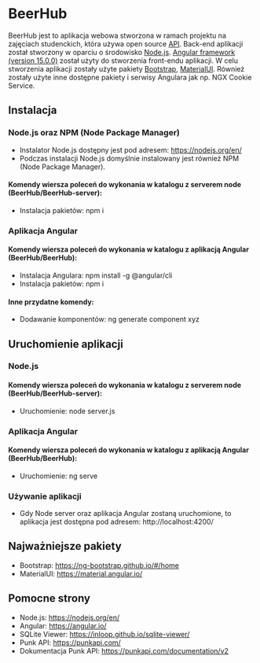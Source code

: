 # BeerHub
BeerHub jest to aplikacja webowa stworzona w ramach projektu na zajęciach studenckich, która używa open source [API](https://punkapi.com/). Back-end aplikacji został stworzony w oparciu o środowisko [Node.js](https://nodejs.org/en/). [Angular framework (version 15.0.0)](https://angular.io/) został użyty do stworzenia front-endu aplikacji. W celu stworzenia aplikacji zostały użyte pakiety [Bootstrap](https://ng-bootstrap.github.io/#/home), [MaterialUI](https://material.angular.io/). Również zostały użyte inne dostępne pakiety i serwisy Angulara jak np. NGX Cookie Service.
## Instalacja
### Node.js oraz NPM (Node Package Manager)
- Instalator Node.js dostępny jest pod adresem: https://nodejs.org/en/
- Podczas instalacji Node.js domyślnie instalowany jest również NPM (Node Package Manager).
#### Komendy wiersza poleceń do wykonania w katalogu z serverem node (BeerHub/BeerHub-server):
- Instalacja pakietów:
npm i
### Aplikacja Angular
#### Komendy wiersza poleceń do wykonania w katalogu z aplikacją Angular (BeerHub/BeerHub):
- Instalacja Angulara:
npm install -g @angular/cli
- Instalacja pakietów:
npm i
#### Inne przydatne komendy:
- Dodawanie komponentów:
ng generate component xyz
## Uruchomienie aplikacji
### Node.js
#### Komendy wiersza poleceń do wykonania w katalogu z serverem node (BeerHub/BeerHub-server): 
-  Uruchomienie:
node server.js
### Aplikacja Angular
#### Komendy wiersza poleceń do wykonania w katalogu z aplikacją Angular (BeerHub/BeerHub):
-  Uruchomienie:
ng serve
### Używanie aplikacji
- Gdy Node server oraz aplikacja Angular zostaną uruchomione, to aplikacja jest dostępna pod adresem: http://localhost:4200/
## Najważniejsze pakiety
- Bootstrap:
https://ng-bootstrap.github.io/#/home
- MaterialUI:
https://material.angular.io/
## Pomocne strony
- Node.js:
https://nodejs.org/en/
- Angular:
https://angular.io/
- SQLite Viewer:
https://inloop.github.io/sqlite-viewer/
- Punk API:
https://punkapi.com/
- Dokumentacja Punk API:
https://punkapi.com/documentation/v2
